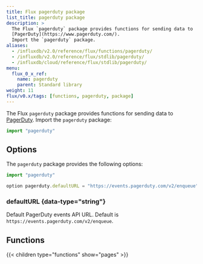 ```yaml
---
title: Flux pagerduty package
list_title: pagerduty package
description: >
  The Flux `pagerduty` package provides functions for sending data to
  [PagerDuty](https://www.pagerduty.com/).
  Import the `pagerduty` package.
aliases:
  - /influxdb/v2.0/reference/flux/functions/pagerduty/
  - /influxdb/v2.0/reference/flux/stdlib/pagerduty/
  - /influxdb/cloud/reference/flux/stdlib/pagerduty/
menu:
  flux_0_x_ref:
    name: pagerduty
    parent: Standard library
weight: 11
flux/v0.x/tags: [functions, pagerduty, package]
---
```


The Flux `pagerduty` package provides functions for sending data to
[PagerDuty](https://www.pagerduty.com/).
Import the `pagerduty` package:

```js
import "pagerduty"
```

## Options
The `pagerduty` package provides the following options:

```js
import "pagerduty"

option pagerduty.defaultURL = "https://events.pagerduty.com/v2/enqueue"
```

### defaultURL {data-type="string"}
Default PagerDuty events API URL.
Default is `https://events.pagerduty.com/v2/enqueue`.

## Functions
{{< children type="functions" show="pages" >}}
